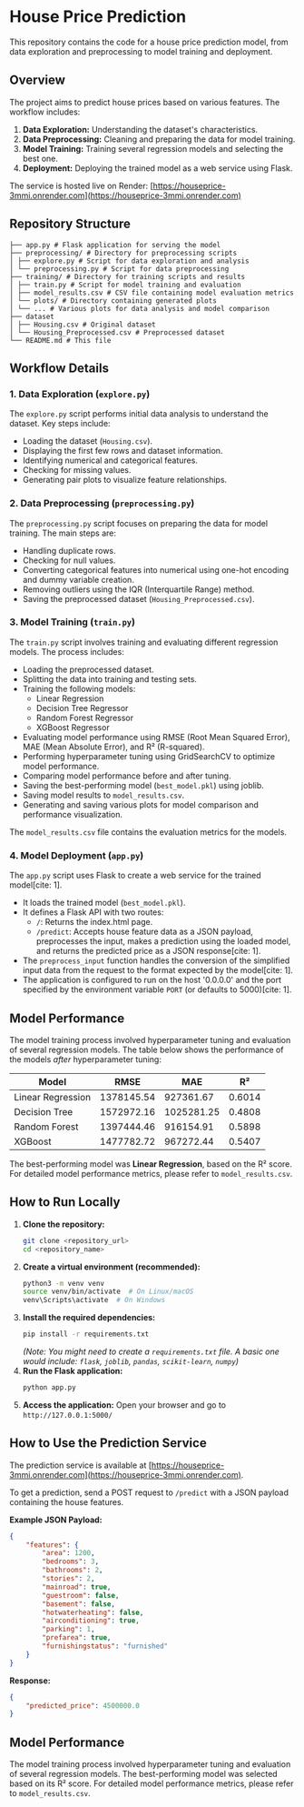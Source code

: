 # House Price Prediction

This repository contains the code for a house price prediction model, from data exploration and preprocessing to model training and deployment.

## Overview

The project aims to predict house prices based on various features. The workflow includes:

1.  **Data Exploration:** Understanding the dataset's characteristics.
2.  **Data Preprocessing:** Cleaning and preparing the data for model training.
3.  **Model Training:** Training several regression models and selecting the best one.
4.  **Deployment:** Deploying the trained model as a web service using Flask.

The service is hosted live on Render: [https://houseprice-3mmi.onrender.com](https://houseprice-3mmi.onrender.com)

## Repository Structure

```
├── app.py # Flask application for serving the model
├── preprocessing/ # Directory for preprocessing scripts
│ ├── explore.py # Script for data exploration and analysis
│ └── preprocessing.py # Script for data preprocessing
├── training/ # Directory for training scripts and results
│ ├── train.py # Script for model training and evaluation
│ ├── model_results.csv # CSV file containing model evaluation metrics
│ └── plots/ # Directory containing generated plots
│ └── ... # Various plots for data analysis and model comparison
├── dataset
│ ├── Housing.csv # Original dataset
│ └── Housing_Preprocessed.csv # Preprocessed dataset
└── README.md # This file
```

## Workflow Details

### 1. Data Exploration (`explore.py`)

The `explore.py` script performs initial data analysis to understand the dataset. Key steps include:

* Loading the dataset (`Housing.csv`).
* Displaying the first few rows and dataset information.
* Identifying numerical and categorical features.
* Checking for missing values.
* Generating pair plots to visualize feature relationships.

### 2. Data Preprocessing (`preprocessing.py`)

The `preprocessing.py` script focuses on preparing the data for model training. The main steps are:

* Handling duplicate rows.
* Checking for null values.
* Converting categorical features into numerical using one-hot encoding and dummy variable creation.
* Removing outliers using the IQR (Interquartile Range) method.
* Saving the preprocessed dataset (`Housing_Preprocessed.csv`).

### 3. Model Training (`train.py`)

The `train.py` script involves training and evaluating different regression models. The process includes:

* Loading the preprocessed dataset.
* Splitting the data into training and testing sets.
* Training the following models:
    * Linear Regression
    * Decision Tree Regressor
    * Random Forest Regressor
    * XGBoost Regressor
* Evaluating model performance using RMSE (Root Mean Squared Error), MAE (Mean Absolute Error), and R² (R-squared).
* Performing hyperparameter tuning using GridSearchCV to optimize model performance.
* Comparing model performance before and after tuning.
* Saving the best-performing model (`best_model.pkl`) using joblib.
* Saving model results to `model_results.csv`.
* Generating and saving various plots for model comparison and performance visualization.

The `model_results.csv` file contains the evaluation metrics for the models.

### 4. Model Deployment (`app.py`)

The `app.py` script uses Flask to create a web service for the trained model[cite: 1].

* It loads the trained model (`best_model.pkl`).
* It defines a Flask API with two routes:
    * `/`:  Returns the index.html page.
    * `/predict`:  Accepts house feature data as a JSON payload, preprocesses the input, makes a prediction using the loaded model, and returns the predicted price as a JSON response[cite: 1].
* The `preprocess_input` function handles the conversion of the simplified input data from the request to the format expected by the model[cite: 1].
* The application is configured to run on the host '0.0.0.0' and the port specified by the environment variable `PORT` (or defaults to 5000)[cite: 1].

## Model Performance

The model training process involved hyperparameter tuning and evaluation of several regression models. The table below shows the performance of the models *after* hyperparameter tuning:

| Model               | RMSE        | MAE         | R²          |
| ------------------- | ----------- | ----------- | ----------- |
| Linear Regression   | 1378145.54  | 927361.67   | 0.6014      |
| Decision Tree       | 1572972.16  | 1025281.25  | 0.4808      |
| Random Forest       | 1397444.46  | 916154.91   | 0.5898      |
| XGBoost             | 1477782.72  | 967272.44   | 0.5407      |

The best-performing model was **Linear Regression**, based on the R² score. For detailed model performance metrics, please refer to `model_results.csv`.

## How to Run Locally

1.  **Clone the repository:**
    ```bash
    git clone <repository_url>
    cd <repository_name>
    ```
2.  **Create a virtual environment (recommended):**
    ```bash
    python3 -m venv venv
    source venv/bin/activate  # On Linux/macOS
    venv\Scripts\activate  # On Windows
    ```
3.  **Install the required dependencies:**
    ```bash
    pip install -r requirements.txt
    ```
    *(Note: You might need to create a `requirements.txt` file. A basic one would include: `flask`, `joblib`, `pandas`, `scikit-learn`, `numpy`)*
4.  **Run the Flask application:**
    ```bash
    python app.py
    ```
5.  **Access the application:**
    Open your browser and go to `http://127.0.0.1:5000/`

## How to Use the Prediction Service

The prediction service is available at [https://houseprice-3mmi.onrender.com](https://houseprice-3mmi.onrender.com).

To get a prediction, send a POST request to `/predict` with a JSON payload containing the house features.

**Example JSON Payload:**

```json
{
    "features": {
        "area": 1200,
        "bedrooms": 3,
        "bathrooms": 2,
        "stories": 2,
        "mainroad": true,
        "guestroom": false,
        "basement": false,
        "hotwaterheating": false,
        "airconditioning": true,
        "parking": 1,
        "prefarea": true,
        "furnishingstatus": "furnished"
    }
}
```

**Response:**

```json
{
    "predicted_price": 4500000.0
}
```

## Model Performance

The model training process involved hyperparameter tuning and evaluation of several regression models. The best-performing model was selected based on its R² score.  For detailed model performance metrics, please refer to `model_results.csv`.





